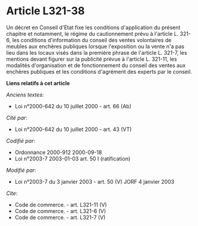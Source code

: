 # Article L321-38

Un décret en Conseil d'Etat fixe les conditions d'application du présent chapitre et notamment, le régime du cautionnement
prévu à l'article L. 321-6, les conditions d'information du conseil des ventes volontaires de meubles aux enchères publiques
lorsque l'exposition ou la vente n'a pas lieu dans les locaux visés dans la première phrase de l'article L. 321-7, les
mentions devant figurer sur la publicité prévue à l'article L. 321-11, les modalités d'organisation et de fonctionnement du
conseil des ventes aux enchères publiques et les conditions d'agrément des experts par le conseil.

**Liens relatifs à cet article**

_Anciens textes_:

  - Loi n°2000-642 du 10 juillet 2000 - art. 66 (Ab)

_Cité par_:

  - Loi n°2000-642 du 10 juillet 2000 - art. 43 (VT)

_Codifié par_:

  - Ordonnance 2000-912 2000-09-18
  - Loi n°2003-7 2003-01-03 art. 50 I (ratification)

_Modifié par_:

  - Loi n°2003-7 du 3 janvier 2003 - art. 50 (V) JORF 4 janvier 2003

_Cite_:

  - Code de commerce. - art. L321-11 (V)
  - Code de commerce. - art. L321-6 (V)
  - Code de commerce. - art. L321-7 (V)
